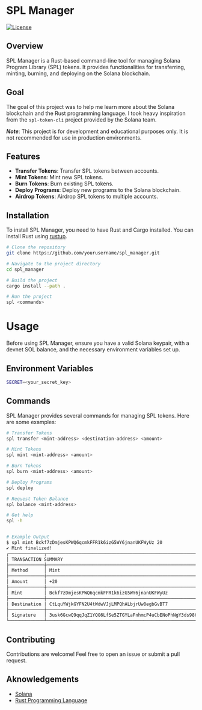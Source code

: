 # SPL Manager

[![License](https://img.shields.io/badge/license-MIT-blue.svg)](LICENSE)


## Overview

SPL Manager is a Rust-based command-line tool for managing Solana Program Library (SPL) tokens. It provides functionalities for transferring, minting, burning, and deploying on the Solana blockchain.

## Goal

The goal of this project was to help me learn more about the Solana blockchain and the Rust programming language. I took heavy inspiration from the `spl-token-cli` project provided by the Solana team.

***Note***: This project is for development and educational purposes only. It is not recommended for use in production environments.

## Features

- **Transfer Tokens**: Transfer SPL tokens between accounts.
- **Mint Tokens**: Mint new SPL tokens.
- **Burn Tokens**: Burn existing SPL tokens.
- **Deploy Programs**: Deploy new programs to the Solana blockchain.
- **Airdrop Tokens**: Airdrop SPL tokens to multiple accounts.

## Installation

To install SPL Manager, you need to have Rust and Cargo installed. You can install Rust using [rustup](https://rustup.rs/).

```sh
# Clone the repository
git clone https://github.com/yourusername/spl_manager.git

# Navigate to the project directory
cd spl_manager

# Build the project
cargo install --path .

# Run the project
spl <commands>
```

# Usage
Before using SPL Manager, ensure you have a valid Solana keypair, with a devnet SOL balance, and the necessary environment variables set up.

## Environment Variables
  
  ```sh
  SECRET=<your_secret_key>
  ```

## Commands

SPL Manager provides several commands for managing SPL tokens. Here are some examples:

```sh
# Transfer Tokens
spl transfer <mint-address> <destination-address> <amount>

# Mint Tokens
spl mint <mint-address> <amount>

# Burn Tokens
spl burn <mint-address> <amount>

# Deploy Programs
spl deploy

# Request Token Balance
spl balance <mint-address>

# Get help
spl -h


# Example Output
$ spl mint Bckf7zDmjesKPWQ6qcmkFFR1k6izG5WY6jnanUKFWyUz 20
✔ Mint finalized!
┌─────────────┬──────────────────────────────────────────────────────────────────────────────────────────┐
│ TRANSACTION SUMMARY                                                                                    │
├─────────────┼──────────────────────────────────────────────────────────────────────────────────────────┤
│ Method      │ Mint                                                                                     │
├─────────────┼──────────────────────────────────────────────────────────────────────────────────────────┤
│ Amount      │ +20                                                                                      │
├─────────────┼──────────────────────────────────────────────────────────────────────────────────────────┤
│ Mint        │ Bckf7zDmjesKPWQ6qcmkFFR1k6izG5WY6jnanUKFWyUz                                             │
├─────────────┼──────────────────────────────────────────────────────────────────────────────────────────┤
│ Destination │ CtLquYWjkGYFN2U4tWdwVJjLMPQhALbjrUw8egbGvBT7                                             │
├─────────────┼──────────────────────────────────────────────────────────────────────────────────────────┤
│ Signature   │ 3usk6GcwQ9qqJqZ1YQG6LfSe5ZTGYLaFnhmcP4uCbENoPhNgY3ds98HqLXHRa1vH7y5PLMRYUXBPLJ9zbUTWd4Ye │
└─────────────┴──────────────────────────────────────────────────────────────────────────────────────────┘
```



## Contributing

Contributions are welcome! Feel free to open an issue or submit a pull request.

## Aknowledgements

- [Solana](https://solana.com/)
- [Rust Programming Language](https://www.rust-lang.org/)